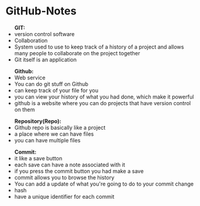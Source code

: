 # GitHub-Notes
<ul>
<b>GIT:</b>
<li>version control software</li>
<li>Collaboration</li>
<li>System used to use to keep track of a history of a project and allows many people to collaborate on the project together</li>
<li>Git itself is an application</li>
</ul>
<ul>
<b>Github:</b>
<li>Web service</li>
<li>You can do git stuff on Github</li>
<li>can keep track of your file for you</li>
<li>you can view your history of what you had done, which make it powerful</li>
<li>github is a website where you can do projects that have version control on them</li>
</ul>
<ul>
<b>Repository(Repo):</b>
<li>Github repo is basically like a project</li>
<li>a place where we can have files</li>
<li>you can have multiple files</li>
</ul>
<ul>
<b>Commit:</b>
<li>it like a save button</li>
<li>each save can have a note associated with it</li>
<li>if you press the commit button you had make a save</li>
<li>commit allows you to browse the history</li>
<li>You can add a update of what you're going to do to your commit change</li>
<li>hash</li>
<li>have a unique identifier for each commit</li>
</ul>

